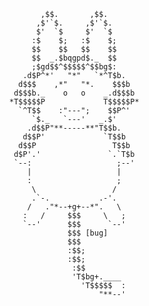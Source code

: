 
                                    ,$$.       ,$$.      
                                   ,$'`$.     ,$'`$.     
                                   $'  `$     $'  `$     
                                  :$    $;   :$    $;    
                                  $$    $$   $$    $$    
                                  $$  _.$bqgpd$._  $$    
                                  ;$gd$$^$$$$$^$$bg$:    
                                .d$P^*'   "*"   `*^T$b.  
                               d$$$    ,*"   "*.    $$$b 
                              d$$$b._    o   o    _.d$$$b
                             *T$$$$$P             T$$$$$P*
                               `^T$$    :"---";    $$P^' 
                                  `$._   `---'   _.$'    
                                 .d$$P"**-----**"T$$b.   
                                d$$P'             `T$$b  
                               d$$P                 T$$b 
                              d$P'.'               `.`T$b
                              `--:                   ;--'
                                 |                   |   
                                 :                   ;   
                                  \                 /    
                                  .`-.           .-'.    
                                 /   ."*--+g+--*".   \   
                                :   /     $$$     \   ;  
                                `--'      $$$      `--'  
                                          $$$ [bug]      
                                          $$$            
                                          :$$;           
                                          :$$;           
                                           :$$           
                                           'T$bg+.____   
                                             'T$$$$$  :  
                                                 "**--'  
